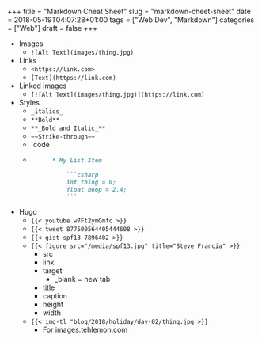 +++
title = "Markdown Cheat Sheet"
slug = "markdown-cheet-sheet"
date = 2018-05-19T04:07:28+01:00
tags = ["Web Dev", "Markdown"]
categories = ["Web"]
draft = false
+++
<!--more-->

* Images
    * `![Alt Text](images/thing.jpg)`
* Links
    * `<https://link.com>`
    * `[Text](https://link.com)`
* Linked Images
    * `[![Alt Text](images/thing.jpg)](https://link.com)`
* Styles
    * `_italics_`
    * `**Bold**`
    * `**_Bold and Italic_**`
    * `~~Strike-through~~`
    * \`code`
    * ```markdown
            * My List Item

                ```csharp
                int thing = 0;
                float boop = 2.4;
                ```
        ```
* Hugo
    * `{{< youtube w7Ft2ymGmfc >}}`
    * `{{< tweet 877500564405444608 >}}`
    * `{{< gist spf13 7896402 >}}`
    * `{{< figure src="/media/spf13.jpg" title="Steve Francia" >}}`
        * src
        * link
        * target
            * _blank = new tab
        * title
        * caption
        * height
        * width
    * `{{< img-tl "blog/2018/holiday/day-02/thing.jpg >}}`
        * For images.tehlemon.com